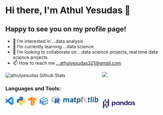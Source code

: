 # Hi there, I'm Athul Yesudas 👋 

## Happy to see you on my profile page! 

- 👀 I’m interested in ...data analysis
- 🌱 I’m currently learning ...data science
- 💞️ I’m looking to collaborate on ...data science projects, real time data science projects
- 📫 How to reach me ...athulyesudas321@gmail.com

<img align="right" width="200" src="https://github.com/athulyesudas/Animated-SVG/blob/main/Animated%20Cat/cat.svg" />
<img align="center" alt="athulyesudas Github Stats" src="https://github-readme-stats.vercel.app/api?username=athulyesudas&show_icons=true&hide_border=true&theme=dracula" />


### Languages and Tools:

<img align="left" alt="Visual Studio Code" width="26px" src="https://github.com/athulyesudas/athulyesudas/blob/main/Images/vscode.svg" style="padding-right:10px;" />
<img align="left" alt="Python" width="26px" src="https://github.com/athulyesudas/athulyesudas/blob/main/Images/python.svg" style="padding-right:10px;" />
<img align="left" alt="Tensorflow" width="26px" src="https://github.com/athulyesudas/athulyesudas/blob/main/Images/tensorflow.svg" style="padding-right:10px;" />
<img align="left" alt="Numpy" width="26px" src="https://github.com/athulyesudas/athulyesudas/blob/main/Images/numpy.svg" style="padding-right:10px;" />
<img align="left" alt="R" width="28px" src="https://github.com/athulyesudas/athulyesudas/blob/main/Images/r.svg" style="padding-right:10px;" />
<img align="left" alt="Matplotlib" width="110px" src="https://github.com/athulyesudas/athulyesudas/blob/main/Images/matplotlib.svg" style="padding-right:10px;" />
<img align="left" alt="Pandas" width="110px" src="https://github.com/athulyesudas/athulyesudas/blob/main/Images/pandas.svg" style="padding-right:10px;" />


